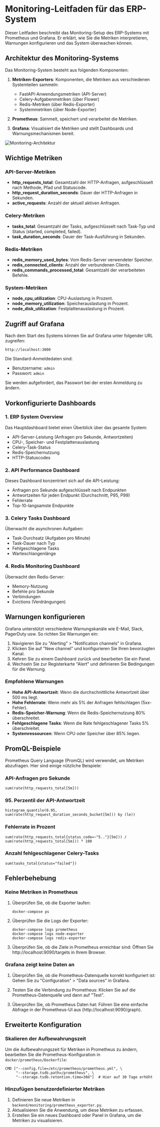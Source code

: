 # Monitoring-Leitfaden für das ERP-System

Dieser Leitfaden beschreibt das Monitoring-Setup des ERP-Systems mit Prometheus und Grafana. Er erklärt, wie Sie die Metriken interpretieren, Warnungen konfigurieren und das System überwachen können.

## Architektur des Monitoring-Systems

Das Monitoring-System besteht aus folgenden Komponenten:

1. **Metriken-Exporters**: Komponenten, die Metriken aus verschiedenen Systemteilen sammeln:
   - FastAPI-Anwendungsmetriken (API-Server)
   - Celery-Aufgabenmetriken (über Flower)
   - Redis-Metriken (über Redis-Exporter)
   - Systemmetriken (über Node-Exporter)

2. **Prometheus**: Sammelt, speichert und verarbeitet die Metriken.

3. **Grafana**: Visualisiert die Metriken und stellt Dashboards und Warnungsmechanismen bereit.

![Monitoring-Architektur](monitoring-architecture.png)

## Wichtige Metriken

### API-Server-Metriken

- **http_requests_total**: Gesamtzahl der HTTP-Anfragen, aufgeschlüsselt nach Methode, Pfad und Statuscode.
- **http_request_duration_seconds**: Dauer der HTTP-Anfragen in Sekunden.
- **active_requests**: Anzahl der aktuell aktiven Anfragen.

### Celery-Metriken

- **tasks_total**: Gesamtzahl der Tasks, aufgeschlüsselt nach Task-Typ und Status (started, completed, failed).
- **task_duration_seconds**: Dauer der Task-Ausführung in Sekunden.

### Redis-Metriken

- **redis_memory_used_bytes**: Vom Redis-Server verwendeter Speicher.
- **redis_connected_clients**: Anzahl der verbundenen Clients.
- **redis_commands_processed_total**: Gesamtzahl der verarbeiteten Befehle.

### System-Metriken

- **node_cpu_utilization**: CPU-Auslastung in Prozent.
- **node_memory_utilization**: Speicherauslastung in Prozent.
- **node_disk_utilization**: Festplattenauslastung in Prozent.

## Zugriff auf Grafana

Nach dem Start des Systems können Sie auf Grafana unter folgender URL zugreifen:

```
http://localhost:3000
```

Die Standard-Anmeldedaten sind:
- Benutzername: `admin`
- Passwort: `admin`

Sie werden aufgefordert, das Passwort bei der ersten Anmeldung zu ändern.

## Vorkonfigurierte Dashboards

### 1. ERP System Overview

Das Hauptdashboard bietet einen Überblick über das gesamte System:

- API-Server-Leistung (Anfragen pro Sekunde, Antwortzeiten)
- CPU-, Speicher- und Festplattenauslastung
- Celery-Task-Status
- Redis-Speichernutzung
- HTTP-Statuscodes

### 2. API Performance Dashboard

Dieses Dashboard konzentriert sich auf die API-Leistung:

- Anfragen pro Sekunde aufgeschlüsselt nach Endpunkten
- Antwortzeiten für jeden Endpunkt (Durchschnitt, P95, P99)
- Fehlerrate
- Top-10-langsamste Endpunkte

### 3. Celery Tasks Dashboard

Überwacht die asynchronen Aufgaben:

- Task-Durchsatz (Aufgaben pro Minute)
- Task-Dauer nach Typ
- Fehlgeschlagene Tasks
- Warteschlangenlänge

### 4. Redis Monitoring Dashboard

Überwacht den Redis-Server:

- Memory-Nutzung
- Befehle pro Sekunde
- Verbindungen
- Evictions (Verdrängungen)

## Warnungen konfigurieren

Grafana unterstützt verschiedene Warnungskanäle wie E-Mail, Slack, PagerDuty usw. So richten Sie Warnungen ein:

1. Navigieren Sie zu "Alerting" > "Notification channels" in Grafana.
2. Klicken Sie auf "New channel" und konfigurieren Sie Ihren bevorzugten Kanal.
3. Kehren Sie zu einem Dashboard zurück und bearbeiten Sie ein Panel.
4. Wechseln Sie zur Registerkarte "Alert" und definieren Sie Bedingungen für die Warnung.

### Empfohlene Warnungen

- **Hohe API-Antwortzeit**: Wenn die durchschnittliche Antwortzeit über 500 ms liegt.
- **Hohe Fehlerrate**: Wenn mehr als 5% der Anfragen fehlschlagen (5xx-Fehler).
- **Redis-Speicher-Warnung**: Wenn die Redis-Speichernutzung 80% überschreitet.
- **Fehlgeschlagene Tasks**: Wenn die Rate fehlgeschlagener Tasks 5% überschreitet.
- **Systemressourcen**: Wenn CPU oder Speicher über 85% liegen.

## PromQL-Beispiele

Prometheus Query Language (PromQL) wird verwendet, um Metriken abzufragen. Hier sind einige nützliche Beispiele:

### API-Anfragen pro Sekunde
```
sum(rate(http_requests_total[5m]))
```

### 95. Perzentil der API-Antwortzeit
```
histogram_quantile(0.95, sum(rate(http_request_duration_seconds_bucket[5m])) by (le))
```

### Fehlerrate in Prozent
```
sum(rate(http_requests_total{status_code=~"5.."}[5m])) / sum(rate(http_requests_total[5m])) * 100
```

### Anzahl fehlgeschlagener Celery-Tasks
```
sum(tasks_total{status="failed"})
```

## Fehlerbehebung

### Keine Metriken in Prometheus

1. Überprüfen Sie, ob die Exporter laufen:
   ```
   docker-compose ps
   ```

2. Überprüfen Sie die Logs der Exporter:
   ```
   docker-compose logs prometheus
   docker-compose logs node-exporter
   docker-compose logs redis-exporter
   ```

3. Überprüfen Sie, ob die Ziele in Prometheus erreichbar sind:
   Öffnen Sie http://localhost:9090/targets in Ihrem Browser.

### Grafana zeigt keine Daten an

1. Überprüfen Sie, ob die Prometheus-Datenquelle korrekt konfiguriert ist:
   Gehen Sie zu "Configuration" > "Data sources" in Grafana.

2. Testen Sie die Verbindung zu Prometheus:
   Klicken Sie auf die Prometheus-Datenquelle und dann auf "Test".

3. Überprüfen Sie, ob Prometheus Daten hat:
   Führen Sie eine einfache Abfrage in der Prometheus-UI aus (http://localhost:9090/graph).

## Erweiterte Konfiguration

### Skalieren der Aufbewahrungszeit

Um die Aufbewahrungszeit für Metriken in Prometheus zu ändern, bearbeiten Sie die Prometheus-Konfiguration in `docker/prometheus/Dockerfile`:

```
CMD ["--config.file=/etc/prometheus/prometheus.yml", \
     "--storage.tsdb.path=/prometheus", \
     "--storage.tsdb.retention.time=30d"]  # Hier auf 30 Tage erhöht
```

### Hinzufügen benutzerdefinierter Metriken

1. Definieren Sie neue Metriken in `backend/monitoring/prometheus_exporter.py`.
2. Aktualisieren Sie die Anwendung, um diese Metriken zu erfassen.
3. Erstellen Sie ein neues Dashboard oder Panel in Grafana, um die Metriken zu visualisieren. 